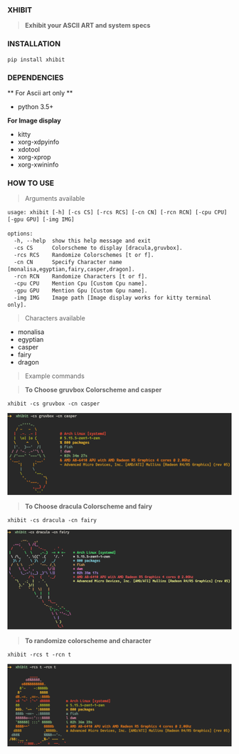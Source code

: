 ### XHIBIT

> **Exhibit your ASCII ART and system specs**

### INSTALLATION

```
pip install xhibit
```

### DEPENDENCIES

** For Ascii art only **

-   python 3.5+

**For Image display**

-   kitty
-   xorg-xdpyinfo
-   xdotool
-   xorg-xprop
-   xorg-xwininfo

### HOW TO USE

> Arguments available

```
usage: xhibit [-h] [-cs CS] [-rcs RCS] [-cn CN] [-rcn RCN] [-cpu CPU] [-gpu GPU] [-img IMG]

options:
  -h, --help  show this help message and exit
  -cs CS      Colorscheme to display [dracula,gruvbox].
  -rcs RCS    Randomize Colorschemes [t or f].
  -cn CN      Specify Character name [monalisa,egyptian,fairy,casper,dragon].
  -rcn RCN    Randomize Characters [t or f].
  -cpu CPU    Mention Cpu [Custom Cpu name].
  -gpu GPU    Mention Gpu [Custom Gpu name].
  -img IMG    Image path [Image display works for kitty terminal only].
```

> Characters available

-   monalisa
-   egyptian
-   casper
-   fairy
-   dragon

> Example commands

> **To Choose gruvbox Colorscheme and casper**

```
xhibit -cs gruvbox -cn casper
```

![example1](casper.png)

> **To Choose dracula Colorscheme and fairy**

```
xhibit -cs dracula -cn fairy
```

![example1](fairy.png)

> **To randomize colorscheme and character**

```
xhibit -rcs t -rcn t
```

![example2](monalisa.png)
